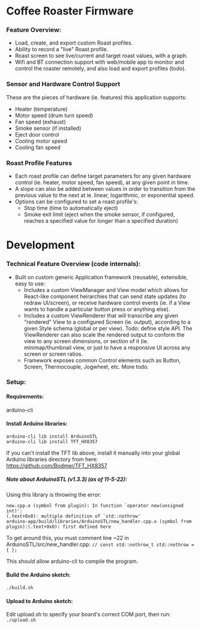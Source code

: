 # Coffee Roaster Firmware

### Feature Overview:
* Load, create, and export custom Roast profiles.
* Ability to record a "live" Roast profile.
* Roast screen to see live/current and target roast values, with a graph.
* Wifi and BT connection support with web/mobile app to monitor and control the roaster remotely, and also load and export profiles (todo).

### Sensor and Hardware Control Support
These are the pieces of hardware (ie. features) this application supports:
* Heater (temperature)
* Motor speed (drum turn speed)
* Fan speed (exhaust)
* Smoke sensor (if installed)
* Eject door control
* Cooling motor speed
* Cooling fan speed

### Roast Profile Features
* Each roast profile can define target parameters for any given hardware control (ie. heater, motor speed, fan speed), at any given point in time.
* A slope can also be added between values in order to transition from the previous value to the next at ie. linear, logarithmic, or exponential speed.
* Options can be configured to set a roast profile's:
    * Stop time (time to automatically eject)
    * Smoke exit limit (eject when the smoke sensor, if configured, reaches a specified value for longer than a specified duration)


# Development

### Technical Feature Overview (code internals):
* Built on custom generic Application framework (reusable), extensible, easy to use:
    * Includes a custom ViewManager and View model which allows for React-like component heirarchies that can send state updates (to redraw UI/screen), or receive hardware control events (ie. if a View wants to handle a particular button press or anything else).
    * Includes a custom ViewRenderer that will transcribe any given "rendered" View to a configured Screen (ie. output), according to a given Style schema (global or per view). Todo: define style API. The ViewRenderer can also scale the rendered output to conform the view to any screen dimensions, or section of it (ie. minimap/thumbnail view, or just to have a responsive UI across any screen or screen ratios.
    * Framework exposes common Control elements such as Button, Screen, Thermocouple, Jogwheel, etc. More todo.

### Setup:

#### Requirements:
arduino-cli

#### Install Arduino libraries:
```
arduino-cli lib install ArduinoSTL
arduino-cli lib install TFT_HX8357
```
If you can't install the TFT lib above, install it manually into your global Arduino libraries directory from here: https://github.com/Bodmer/TFT_HX8357

##### Note about ArduinoSTL (v1.3.3) (as of 11-5-22):
Using this library is throwing the error:
```
new.cpp.o (symbol from plugin): In function `operator new(unsigned int)':
(.text+0x0): multiple definition of `std::nothrow'
arduino-app/build/libraries/ArduinoSTL/new_handler.cpp.o (symbol from plugin):(.text+0x0): first defined here
```
To get around this, you must comment line ~22 in ArduinoSTL/src/new_handler.cpp:
`// const std::nothrow_t std::nothrow = { };`

This should allow arduino-cli to compile the program.

#### Build the Arduino sketch:
`./build.sh`

#### Upload to Arduino sketch:
Edit upload.sh to specify your board's correct COM port, then run:
`./upload.sh`
